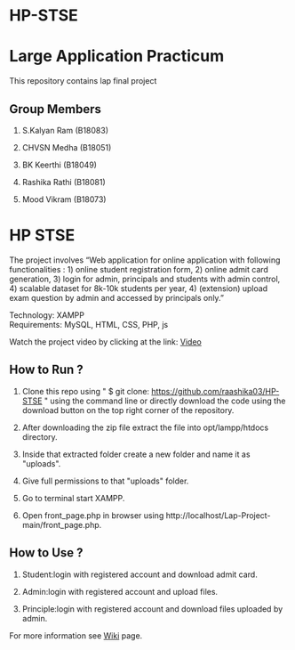 # HP-STSE
# Large Application Practicum 
This repository contains lap final project
## Group Members
1. S.Kalyan Ram (B18083)

2. CHVSN Medha (B18051)

3. BK Keerthi (B18049)

4. Rashika Rathi (B18081)

5. Mood Vikram (B18073)

# HP STSE
The project involves  “Web application for online application with following functionalities : 1) online student registration form, 2) online admit card generation, 3) login for admin, principals and students with admin control, 4) scalable dataset for 8k-10k students per year, 4) (extension) upload exam question by admin and accessed by principals only.”

Technology: XAMPP\
Requirements: MySQL, HTML, CSS, PHP, js

Watch the project video by clicking at the link:
[Video](https://www.youtube.com/watch?v=cBosgEEA--Y)

## How to Run ?
1. Clone this repo using " $ git clone: https://github.com/raashika03/HP-STSE " using the command line or directly download the code using the download button on                     the top right corner of the repository.

2. After downloading the zip file extract the file into opt/lampp/htdocs directory. 

3. Inside that extracted folder create a new folder and name it as "uploads". 

4. Give full permissions to that "uploads" folder.

5. Go to terminal start XAMPP.

6. Open front_page.php in browser using http://localhost/Lap-Project-main/front_page.php.



## How to Use ?
1. Student:login with registered account and download admit card.

2. Admin:login with registered account and upload files.

3. Principle:login with registered account and download files uploaded by admin.

For more information see [Wiki](https://github.com/raashika03/HP-STSE/wiki) page.

